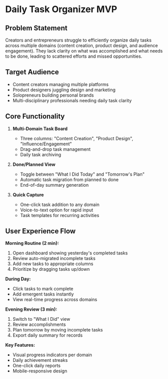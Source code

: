 
# Daily Task Organizer MVP

## Problem Statement
Creators and entrepreneurs struggle to efficiently organize daily tasks across multiple domains (content creation, product design, and audience engagement). They lack clarity on what was accomplished and what needs to be done, leading to scattered efforts and missed opportunities.

## Target Audience
- Content creators managing multiple platforms
- Product designers juggling design and marketing
- Solopreneurs building personal brands
- Multi-disciplinary professionals needing daily task clarity

## Core Functionality

1. **Multi-Domain Task Board**
   - Three columns: "Content Creation", "Product Design", "Influence/Engagement"
   - Drag-and-drop task management
   - Daily task archiving

2. **Done/Planned View**
   - Toggle between "What I Did Today" and "Tomorrow's Plan"
   - Automatic task migration from planned to done
   - End-of-day summary generation

3. **Quick Capture**
   - One-click task addition to any domain
   - Voice-to-text option for rapid input
   - Task templates for recurring activities

## User Experience Flow

**Morning Routine (2 min):**
1. Open dashboard showing yesterday's completed tasks
2. Review auto-migrated incomplete tasks
3. Add new tasks to appropriate columns
4. Prioritize by dragging tasks up/down

**During Day:**
- Click tasks to mark complete
- Add emergent tasks instantly
- View real-time progress across domains

**Evening Review (3 min):**
1. Switch to "What I Did" view
2. Review accomplishments
3. Plan tomorrow by moving incomplete tasks
4. Export daily summary for records

**Key Features:**
- Visual progress indicators per domain
- Daily achievement streaks
- One-click daily reports
- Mobile-responsive design 